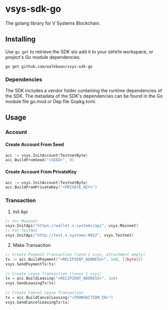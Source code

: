 # vsys-sdk-go
The golang library for V Systems Blockchain.

## Installing

Use `go get` to retrieve the SDK sto add it to your `GOPATH` workspace, or
project's Go module dependencies.

	go get github.com/walkbean/vsys-sdk-go
	
### Dependencies
The SDK includes a vendor folder containing the runtime dependencies of the SDK. The metadata of the SDK's dependencies can be found in the Go module file go.mod or Dep file Gopkg.toml.

## Usage

### Account 

#### Create Account From Seed

```go
acc := vsys.InitAccount(TestnetByte)
acc.BuildFromSeed("<SEED>", 0)
```

#### Create Account From PrivateKey
```go
acc := vsys.InitAccount(TestnetByte)
acc.BuildFromPrivateKey("<PRIVATE_KEY>")
```

### Transaction

1. Init Api

```go
// For Mainnet
vsys.InitApi("https://wallet.v.systems/api", vsys.Mainnet)
// For TestNet
vsys.InitApi("http://test.v.systems:9922", vsys.Testnet)

```

2. Make Transaction
```go
// Create Payment Transaction (send 1 vsys, attachment empty)
tx := acc.BuildPayment("<RECIPIENT_ADDRESS>", 1e8, []byte{})
vsys.SendPaymentTx(tx)
	
// Create Lease Transaction (lease 1 vsys)
tx = acc.BuildLeasing("<RECIPIENT_ADDRESS>", 1e8)
vsys.SendLeasingTx(tx)
    
// Create Cancel Lease Transaction
tx = acc.BuildCancelLeasing("<TRANSACTION_ID>")
vsys.SendCancelLeasingTx(tx)
```



